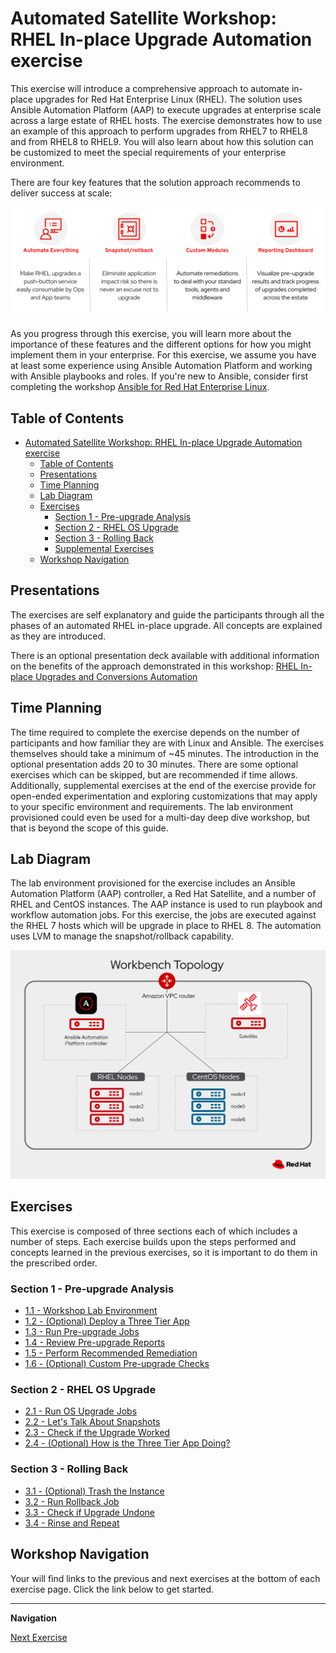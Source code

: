 # Automated Satellite Workshop: RHEL In-place Upgrade Automation exercise

This exercise will introduce a comprehensive approach to automate in-place upgrades for Red Hat Enterprise Linux (RHEL). The solution uses Ansible Automation Platform (AAP) to execute upgrades at enterprise scale across a large estate of RHEL hosts. The exercise demonstrates how to use an example of this approach to perform upgrades from RHEL7 to RHEL8 and from RHEL8 to RHEL9. You will also learn about how this solution can be customized to meet the special requirements of your enterprise environment.

There are four key features that the solution approach recommends to deliver success at scale:

![Automate Everything, Snapshot/rollback, Custom Modules, Reporting Dashboard](images/ripu_key_features.svg)

As you progress through this exercise, you will learn more about the importance of these features and the different options for how you might implement them in your enterprise. For this exercise, we assume you have at least some experience using Ansible Automation Platform and working with Ansible playbooks and roles. If you're new to Ansible, consider first completing the workshop [Ansible for Red Hat Enterprise Linux](https://aap2.demoredhat.com/exercises/ansible_rhel).

## Table of Contents

- [Automated Satellite Workshop: RHEL In-place Upgrade Automation exercise](#automated-satellite-workshop:-rhel-in---place-upgrade-automation-exercise)
  - [Table of Contents](#table-of-contents)
  - [Presentations](#presentations)
  - [Time Planning](#time-planning)
  - [Lab Diagram](#lab-diagram)
  - [Exercises](#exercises)
    - [Section 1 - Pre-upgrade Analysis](#section-1---pre-upgrade-analysis)
    - [Section 2 - RHEL OS Upgrade](#section-2---rhel-os-upgrade)
    - [Section 3 - Rolling Back](#section-3---rolling-back)
    - [Supplemental Exercises](#supplemental-exercises)
  - [Workshop Navigation](#workshop-navigation)

## Presentations

The exercises are self explanatory and guide the participants through all the phases of an automated RHEL in-place upgrade. All concepts are explained as they are introduced.

There is an optional presentation deck available with additional information on the benefits of the approach demonstrated in this workshop:
[RHEL In-place Upgrades and Conversions Automation](../decks/ansible_ripu_conversion.pdf)

## Time Planning

The time required to complete the exercise depends on the number of participants and how familiar they are with Linux and Ansible. The exercises themselves should take a minimum of ~45 minutes. The introduction in the optional presentation adds 20 to 30 minutes. There are some optional exercises which can be skipped, but are recommended if time allows. Additionally, supplemental exercises at the end of the exercise provide for open-ended experimentation and exploring customizations that may apply to your specific environment and requirements. The lab environment provisioned could even be used for a multi-day deep dive workshop, but that is beyond the scope of this guide.

## Lab Diagram

The lab environment provisioned for the exercise includes an Ansible Automation Platform (AAP) controller, a Red Hat Satellite, and a number of RHEL and CentOS instances. The AAP instance is used to run playbook and workflow automation jobs. For this exercise, the jobs are executed against the RHEL 7 hosts which will be upgrade in place to RHEL 8. The automation uses LVM to manage the snapshot/rollback capability.

![RHEL In-place Upgrade Automation Workshop lab diagram](images/auto_satellite_lab_diagram.png)

## Exercises

This exercise is composed of three sections each of which includes a number of steps. Each exercise builds upon the steps performed and concepts learned in the previous exercises, so it is important to do them in the prescribed order.

### Section 1 - Pre-upgrade Analysis

* [1.1 - Workshop Lab Environment](1.1-setup/README.md)
* [1.2 - (Optional) Deploy a Three Tier App](1.2-three-tier-app/README.md)
* [1.3 - Run Pre-upgrade Jobs](1.3-preupg/README.md)
* [1.4 - Review Pre-upgrade Reports](1.4-report/README.md)
* [1.5 - Perform Recommended Remediation](1.5-remediate/README.md)
* [1.6 - (Optional) Custom Pre-upgrade Checks](1.6-custom-modules/README.md)

### Section 2 - RHEL OS Upgrade

* [2.1 - Run OS Upgrade Jobs](2.1-upgrade/README.md)
* [2.2 - Let's Talk About Snapshots](2.2-snapshots/README.md)
* [2.3 - Check if the Upgrade Worked](2.3-check-upg/README.md)
* [2.4 - (Optional) How is the Three Tier App Doing?](2.4-check-three-tier-app/README.md)

### Section 3 - Rolling Back

* [3.1 - (Optional) Trash the Instance](3.1-error-condition/README.md)
* [3.2 - Run Rollback Job](3.2-rollback/README.md)
* [3.3 - Check if Upgrade Undone](3.3-check-undo/README.md)
* [3.4 - Rinse and Repeat](3.4-conclusion/README.md)

## Workshop Navigation

Your will find links to the previous and next exercises at the bottom of each exercise page. Click the link below to get started.

---

**Navigation**

[Next Exercise](1.1-setup/README.md)
